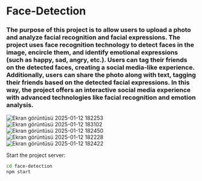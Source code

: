 # Face-Detection
### The purpose of this project is to allow users to upload a photo and analyze facial recognition and facial expressions. The project uses face recognition technology to detect faces in the image, encircle them, and identify emotional expressions (such as happy, sad, angry, etc.). Users can tag their friends on the detected faces, creating a social media-like experience. Additionally, users can share the photo along with text, tagging their friends based on the detected facial expressions. In this way, the project offers an interactive social media experience with advanced technologies like facial recognition and emotion analysis.

![Ekran görüntüsü 2025-01-12 182253](https://github.com/user-attachments/assets/0ca4ab9c-75a9-4a0c-8b40-3334872c9dd4)
![Ekran görüntüsü 2025-01-12 183102](https://github.com/user-attachments/assets/c5dd46e1-e618-496e-8701-e7759cbe6e2e)
![Ekran görüntüsü 2025-01-12 182450](https://github.com/user-attachments/assets/130dc96a-b173-4381-80dd-5e5e87c499b3)
![Ekran görüntüsü 2025-01-12 182228](https://github.com/user-attachments/assets/fee0d46f-f740-4f32-be2a-a521bdeafc71)
![Ekran görüntüsü 2025-01-12 182422](https://github.com/user-attachments/assets/50e41f84-d8ef-4764-a9ac-43877524b659)

Start the project server:
```bash
cd face-detection
npm start
```
